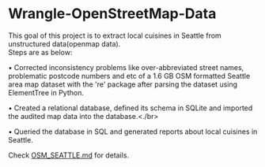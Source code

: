 # Wrangle-OpenStreetMap-Data
This goal of this project is to extract local cuisines in Seattle from unstructured data(openmap data). </br>
Steps are as below: </br>

• Corrected inconsistency problems like over-abbreviated street names, problematic postcode numbers and etc of a 1.6 GB OSM formatted Seattle area map dataset with the 're' package after parsing the dataset using ElementTree in Python.</br>

• Created a relational database, defined its schema in SQLite and imported the audited map data into the database.<./br>

• Queried the database in SQL and generated reports about local cuisines in Seattle.

Check [OSM_SEATTLE.md](https://github.com/greengreengreen/Wrangle-OpenStreetMap-Data/blob/master/OSM_SEATTLE.md) for details.
